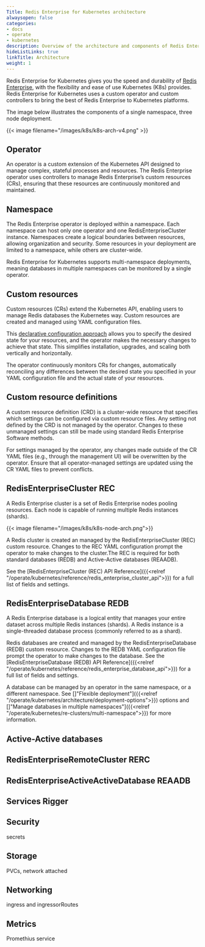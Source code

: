 ```yaml
---
Title: Redis Enterprise for Kubernetes architecture
alwaysopen: false
categories:
- docs
- operate
- kubernetes
description: Overview of the architecture and components of Redis Enterprise for Kubernetes.
hideListLinks: true
linkTitle: Architecture
weight: 1
---
```


Redis Enterprise for Kubernetes gives you the speed and durability of [Redis Enterprise](https://redis.io/redis-enterprise/advantages/), with the flexibility and ease of use Kubernetes (K8s) provides. Redis Enterprise for Kubernetes uses a custom operator and custom controllers to bring the best of Redis Enterprise to Kubernetes platforms.

The image below illustrates the components of a single namespace, three node deployment.

{{< image filename="/images/k8s/k8s-arch-v4.png" >}}

## Operator

An operator is a custom extension of the Kubernetes API designed to manage complex, stateful processes and resources. The Redis Enterprise operator uses controllers to manage Redis Enterprise’s custom resources (CRs), ensuring that these resources are continuously monitored and maintained.

## Namespace

The Redis Enterprise operator is deployed within a namespace. Each namespace can host only one operator and one RedisEnterpriseCluster instance. Namespaces create a logical boundaries between resources, allowing organization and security. Some resources in your deployment are limited to a namespace, while others are cluster-wide.

Redis Enterprise for Kubernetes supports multi-namespace deployments, meaning databases in multiple namespaces can be monitored by a single operator.

## Custom resources

Custom resources (CRs) extend the Kubernetes API, enabling users to manage Redis databases the Kubernetes way. Custom resources are created and managed using YAML configuration files.

This [declarative configuration approach](https://kubernetes.io/docs/tasks/manage-kubernetes-objects/declarative-config/) allows you to specify the desired state for your resources, and the operator makes the necessary changes to achieve that state. This simplifies installation, upgrades, and scaling both vertically and horizontally.

The operator continuously monitors CRs for changes, automatically reconciling any differences between the desired state you specified in your YAML configuration file and the actual state of your resources.

## Custom resource definitions

A custom resource definition (CRD) is a cluster-wide resource that specifies which settings can be configured via custom resource files. Any setting not defined by the CRD is not managed by the operator. Changes to these unmanaged settings can still be made using standard Redis Enterprise Software methods.

For settings managed by the operator, any changes made outside of the CR YAML files (e.g., through the management UI) will be overwritten by the operator. Ensure that all operator-managed settings are updated using the CR YAML files to prevent conflicts.

## RedisEnterpriseCluster REC

A Redis Enterprise cluster is a set of Redis Enterprise nodes pooling resources. Each node is capable of running multiple Redis instances (shards).

{{< image filename="/images/k8s/k8s-node-arch.png">}}

A Redis cluster is created an managed by the RedisEnterpriseCluster (REC) custom resource. Changes to the REC YAML configuration prompt the operator to make changes to the cluster.The REC is required for both standard databases (REDB) and Active-Active databases (REAADB).

See the [RedisEnterpriseCluster (REC) API Reference]({{<relref "/operate/kubernetes/reference/redis_enterprise_cluster_api">}}) for a full list of fields and settings.

## RedisEnterpriseDatabase REDB

A Redis Enterprise database is a logical entity that manages your entire dataset across multiple Redis instances (shards). A Redis instance is a single-threaded database process (commonly referred to as a shard).

Redis databases are created and managed by the RedisEnterpriseDatabase (REDB) custom resource. Changes to the REDB YAML configuration file prompt the operator to make changes to the database. See the [RedisEnterpriseDatabase (REDB) API Reference]({{<relref "/operate/kubernetes/reference/redis_enterprise_database_api">}}) for a full list of fields and settings.

A database can be managed by an operator in the same namespace, or a different namespace. See []"Flexible deployment"]({{<relref "/operate/kubernetes/architecture/deployment-options">}}) options and []"Manage databases in multiple namespaces"]({{<relref "/operate/kubernetes/re-clusters/multi-namespace">}}) for more information.

## Active-Active databases

## RedisEnterpriseRemoteCluster RERC

## RedisEnterpriseActiveActiveDatabase REAADB

## Services Rigger

## Security

secrets

## Storage

PVCs, network attached

## Networking

ingress and ingressorRoutes

## Metrics

Promethius service